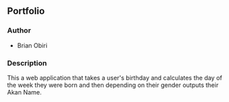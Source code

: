 ## Portfolio

### Author

* Brian Obiri

### Description 
This a web application that takes a user's birthday and calculates the day of the week they were born and then depending on their gender outputs their Akan Name. 